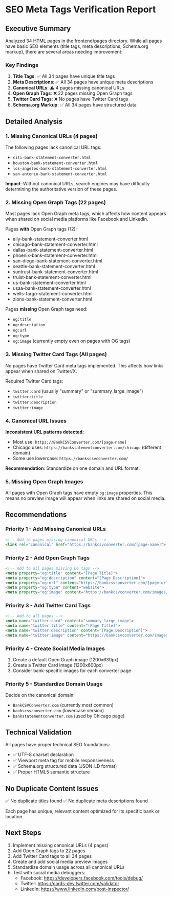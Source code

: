 # SEO Meta Tags Verification Report

## Executive Summary

Analyzed 34 HTML pages in the frontend/pages directory. While all pages have basic SEO elements (title tags, meta descriptions, Schema.org markup), there are several areas needing improvement:

### Key Findings

1. **Title Tags**: ✅ All 34 pages have unique title tags
2. **Meta Descriptions**: ✅ All 34 pages have unique meta descriptions  
3. **Canonical URLs**: ⚠️ 4 pages missing canonical URLs
4. **Open Graph Tags**: ❌ 22 pages missing Open Graph tags
5. **Twitter Card Tags**: ❌ No pages have Twitter Card tags
6. **Schema.org Markup**: ✅ All 34 pages have structured data

## Detailed Analysis

### 1. Missing Canonical URLs (4 pages)

The following pages lack canonical URL tags:
- `citi-bank-statement-converter.html`
- `houston-bank-statement-converter.html`
- `los-angeles-bank-statement-converter.html`
- `san-antonio-bank-statement-converter.html`

**Impact**: Without canonical URLs, search engines may have difficulty determining the authoritative version of these pages.

### 2. Missing Open Graph Tags (22 pages)

Most pages lack Open Graph meta tags, which affects how content appears when shared on social media platforms like Facebook and LinkedIn.

Pages **with** Open Graph tags (12):
- ally-bank-statement-converter.html
- chicago-bank-statement-converter.html  
- dallas-bank-statement-converter.html
- phoenix-bank-statement-converter.html
- san-diego-bank-statement-converter.html
- seattle-bank-statement-converter.html
- suntrust-bank-statement-converter.html
- truist-bank-statement-converter.html
- us-bank-statement-converter.html
- usaa-bank-statement-converter.html
- wells-fargo-statement-converter.html
- zions-bank-statement-converter.html

Pages **missing** Open Graph tags need:
- `og:title`
- `og:description`
- `og:url`
- `og:type`
- `og:image` (currently empty even on pages with OG tags)

### 3. Missing Twitter Card Tags (All pages)

No pages have Twitter Card meta tags implemented. This affects how links appear when shared on Twitter/X.

Required Twitter Card tags:
- `twitter:card` (usually "summary" or "summary_large_image")
- `twitter:title`
- `twitter:description`
- `twitter:image`

### 4. Canonical URL Issues

**Inconsistent URL patterns detected:**
- Most use: `https://BankCSVConverter.com/[page-name]`
- Chicago uses: `https://bankstatementconverter.com/chicago` (different domain)
- Some use lowercase: `https://bankscsvconverter.com/`

**Recommendation**: Standardize on one domain and URL format.

### 5. Missing Open Graph Images

All pages with Open Graph tags have empty `og:image` properties. This means no preview image will appear when links are shared on social media.

## Recommendations

### Priority 1 - Add Missing Canonical URLs

```html
<!-- Add to pages missing canonical URLs -->
<link rel="canonical" href="https://bankcsvconverter.com/[page-name]">
```

### Priority 2 - Add Open Graph Tags

```html
<!-- Add to all pages missing OG tags -->
<meta property="og:title" content="[Page Title]">
<meta property="og:description" content="[Page Description]">
<meta property="og:url" content="https://bankcsvconverter.com/[page-url]">
<meta property="og:type" content="website">
<meta property="og:image" content="https://bankcsvconverter.com/images/og-default.jpg">
```

### Priority 3 - Add Twitter Card Tags

```html
<!-- Add to all pages -->
<meta name="twitter:card" content="summary_large_image">
<meta name="twitter:title" content="[Page Title]">
<meta name="twitter:description" content="[Page Description]">
<meta name="twitter:image" content="https://bankcsvconverter.com/images/twitter-card.jpg">
```

### Priority 4 - Create Social Media Images

1. Create a default Open Graph image (1200x630px) 
2. Create a Twitter Card image (1200x600px)
3. Consider bank-specific images for each converter page

### Priority 5 - Standardize Domain Usage

Decide on the canonical domain:
- `BankCSVConverter.com` (currently most common)
- `bankscsvconverter.com` (lowercase version)
- `bankstatementconverter.com` (used by Chicago page)

## Technical Validation

All pages have proper technical SEO foundations:
- ✅ UTF-8 charset declaration
- ✅ Viewport meta tag for mobile responsiveness
- ✅ Schema.org structured data (JSON-LD format)
- ✅ Proper HTML5 semantic structure

## No Duplicate Content Issues

✅ No duplicate titles found
✅ No duplicate meta descriptions found

Each page has unique, relevant content optimized for its specific bank or location.

## Next Steps

1. Implement missing canonical URLs (4 pages)
2. Add Open Graph tags to 22 pages
3. Add Twitter Card tags to all 34 pages
4. Create and add social media preview images
5. Standardize domain usage across all canonical URLs
6. Test with social media debuggers:
   - Facebook: https://developers.facebook.com/tools/debug/
   - Twitter: https://cards-dev.twitter.com/validator
   - LinkedIn: https://www.linkedin.com/post-inspector/